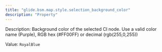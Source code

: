 ```yaml
---
title: "glide.bsm.map.style.selection_background_color"
description: "Property"
---
```


Description: Background color of the selected CI node. Use a valid color name (Purple), RGB hex (#FF00FF) or decimal (rgb(255,0,255))

Value: `RoyalBlue`